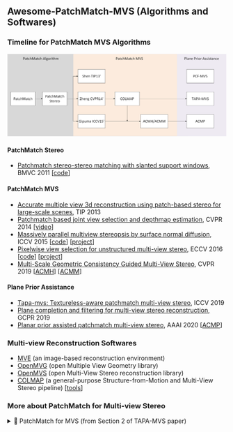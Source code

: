 ## Awesome-PatchMatch-MVS (Algorithms and Softwares)

### Timeline for PatchMatch MVS Algorithms

![timeline_for_PatchMatch_MVS](./figures/timeline_PatchMatch.png)

#### PatchMatch Stereo
+ [Patchmatch stereo-stereo matching with slanted support windows](https://www.microsoft.com/en-us/research/wp-content/uploads/2011/01/PatchMatchStereo_BMVC2011_6MB.pdf), BMVC 2011 [[code](https://github.com/ethan-li-coding/PatchMatchStereo)]

#### PatchMatch MVS
+ [Accurate multiple view 3d reconstruction using patch-based stereo for large-scale scenes](https://ieeexplore.ieee.org/abstract/document/6409456/), TIP 2013
+ [Patchmatch based joint view selection and depthmap estimation](https://ieeexplore.ieee.org/document/6909592/), CVPR 2014 [[video](https://www.youtube.com/watch?v=vxPZxdDYXYw)]
+ [Massively parallel multiview stereopsis by surface normal diffusion](https://www.cv-foundation.org/openaccess/content_iccv_2015/papers/Galliani_Massively_Parallel_Multiview_ICCV_2015_paper.pdf), ICCV 2015  [[code](https://github.com/kysucix/gipuma)] [[project](https://prs.igp.ethz.ch/research/projects/gipuma.html)]
+ [Pixelwise view selection for unstructured multi-view stereo](https://link.springer.com/content/pdf/10.1007%2F978-3-319-46487-9_31.pdf), ECCV 2016  [[code](https://github.com/colmap/colmap)] [[project](https://colmap.github.io/)] <!-- [[poster](https://www.microsoft.com/en-us/research/uploads/prod/2019/09/P-2A-41.pdf)]-->
+ [Multi-Scale Geometric Consistency Guided Multi-View Stereo](https://openaccess.thecvf.com/content_CVPR_2019/papers/Xu_Multi-Scale_Geometric_Consistency_Guided_Multi-View_Stereo_CVPR_2019_paper.pdf), CVPR 2019 [[ACMH](https://github.com/GhiXu/ACMH)] [[ACMM](https://github.com/GhiXu/ACMM)]

#### Plane Prior Assistance
+ [Tapa-mvs: Textureless-aware patchmatch multi-view stereo](https://openaccess.thecvf.com/content_ICCV_2019/papers/Romanoni_TAPA-MVS_Textureless-Aware_PAtchMatch_Multi-View_Stereo_ICCV_2019_paper.pdf), ICCV 2019 
+ [Plane completion and filtering for multi-view stereo reconstruction](https://www.researchgate.net/publication/335340045_Plane_Completion_and_Filtering_for_Multi-View_Stereo_Reconstruction), GCPR 2019 
+ [Planar prior assisted patchmatch multi-view stereo](https://ojs.aaai.org/index.php/AAAI/article/view/6940), AAAI 2020 [[ACMP](https://github.com/GhiXu/ACMP)]

#### 

### Multi-view Reconstruction Softwares
+ [MVE](https://github.com/simonfuhrmann/mve) (an image-based reconstruction environment)
+ [OpenMVG](https://github.com/openMVG/openMVG) (open Multiple View Geometry library)
+ [OpenMVS](https://github.com/cdcseacave/openMVS) (open Multi-View Stereo reconstruction library)
+ [COLMAP](https://github.com/colmap/colmap) (a general-purpose Structure-from-Motion and Multi-View Stereo pipeline) [[tools](https://github.com/XYZ-qiyh/colmap_sparse_recon)]

### More about PatchMatch for Multi-view Stereo

<details>
  <summary>📃 PatchMatch for MVS (from Section 2 of TAPA-MVS paper) </summary>

The PatchMatch seminal paper by [Barnes et al.](https://www.researchgate.net/profile/Eli-Shechtman/publication/220184392_PatchMatch_A_Randomized_Correspondence_Algorithm_for_Structural_Image_Editing/links/02e7e520897b12bf0f000000/PatchMatch-A-Randomized-Correspondence-Algorithm-for-Structural-Image-Editing.pdf) proposed a general method to efficiently compute an approximate nearest neighbor function defining the pixelwise correspondence among patches of two images. 
The idea is to use a collaborative search which exploits local coherency. 
PatchMatch initializes each pixel of an image with a random guess about the location of the nearest neighbor in the second image. 
Then, each pixel propagates its estimate to the neighboring pixels and, among these estimates, the most likely is assigned to the pixel itself. 
As a result the best estimates spread along the entire image.

[Bleyer et al.](https://www.microsoft.com/en-us/research/wp-content/uploads/2011/01/PatchMatchStereo_BMVC2011_6MB.pdf) re-framed this method into the stereo matching realm. Indeed, for each image patch, stereo matching looks in the second image for the corresponding patch, i.e. the nearest neighbor in the sense of photometric consistency. 
To improve its robustness the matching function is not limited to fixed sized squared windows, but it extends PatchMatch to estimate a pixel-wise plane orientation adopted to define the matching procedure on slanted support windows.
Heise et al. integrated the PatchMatch for stereo into a variational formulation to regularize the estimate with quadratic relaxation. This approach produces smoother depth estimates while preserving edges discontinuities.

The previous works successfully applied the PatchMatch idea to the pair-wise stereo matching problem. The natural extension to Multi-View Stereo was proposed by [Shen](https://ieeexplore.ieee.org/abstract/document/6409456/). Here the author selects a subset of camera pairs depending on the number of shared points computed by Structure from Motion and their mutual parallax angle. Then he estimates a depth map for the selected subset of camera pairs through a simplified version of the method of [Bleyer et al.](https://www.microsoft.com/en-us/research/wp-content/uploads/2011/01/PatchMatchStereo_BMVC2011_6MB.pdf).
The algorithm refines the depth maps by enforcing consistency among multiple views, and it finally merges the depth maps into a point cloud.

A different multi-view approach by [Galliani et al](https://www.cv-foundation.org/openaccess/content_iccv_2015/papers/Galliani_Massively_Parallel_Multiview_ICCV_2015_paper.pdf). modifies the PatchMatch propagation scheme in such a way that computation can better exploit the parallelization of GPUs. Differently, from [Shen](https://ieeexplore.ieee.org/abstract/document/6409456/), they aggregate, for each reference camera, a set of matching costs compute from different source images.
One of the major drawbacks of these approaches is the decoupled depth estimation and camera pairs selection.
[Xu and Tao](https://openaccess.thecvf.com/content_CVPR_2019/papers/Xu_Multi-Scale_Geometric_Consistency_Guided_Multi-View_Stereo_CVPR_2019_paper.pdf) recently proposed an attempt to overcome this issue; they extended with a more efficient propagation pattern and, in particular, their optimization procedure jointly considers all the views and all the depth hypotheses.


Rather than considering the whole set of images to compute the matching costs, [Zheng et al.](https://ieeexplore.ieee.org/document/6909592/) proposed an elegant method to deal with view selection. They designed a robust method framing the joint depth estimation and pixel-wise view selection problem into a variational approximation framework. Following a generalized Expectation Maximization paradigm, they alternate depth update with a PatchMatch propagation scheme, keeping the view selection fixed, and pixel-wise view inference with the forward-backward algorithm, keeping the depth fixed.


[Schonberger et al.](https://link.springer.com/content/pdf/10.1007%2F978-3-319-46487-9_31.pdf) extended this method to jointly estimate per-pixel depths and normals, such that,  differently from [Zheng et al.](https://ieeexplore.ieee.org/document/6909592/), the knowledge of the normals enables slanted support windows to avoid the fronto-parallel assumption. Then they add view-dependent priors to select views that more likely induce robust matching cost computation.

</details>
